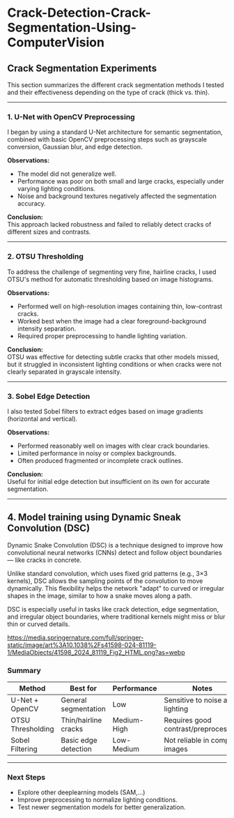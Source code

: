 # Crack-Detection-Crack-Segmentation-Using-ComputerVision

## Crack Segmentation Experiments

This section summarizes the different crack segmentation methods I tested and their effectiveness depending on the type of crack (thick vs. thin).

---

### 1. U-Net with OpenCV Preprocessing

I began by using a standard U-Net architecture for semantic segmentation, combined with basic OpenCV preprocessing steps such as grayscale conversion, Gaussian blur, and edge detection.

**Observations:**
- The model did not generalize well.
- Performance was poor on both small and large cracks, especially under varying lighting conditions.
- Noise and background textures negatively affected the segmentation accuracy.

**Conclusion:**  
This approach lacked robustness and failed to reliably detect cracks of different sizes and contrasts.

---

### 2. OTSU Thresholding

To address the challenge of segmenting very fine, hairline cracks, I used OTSU's method for automatic thresholding based on image histograms.

**Observations:**
- Performed well on high-resolution images containing thin, low-contrast cracks.
- Worked best when the image had a clear foreground-background intensity separation.
- Required proper preprocessing to handle lighting variation.

**Conclusion:**  
OTSU was effective for detecting subtle cracks that other models missed, but it struggled in inconsistent lighting conditions or when cracks were not clearly separated in grayscale intensity.

---

### 3. Sobel Edge Detection

I also tested Sobel filters to extract edges based on image gradients (horizontal and vertical).

**Observations:**
- Performed reasonably well on images with clear crack boundaries.
- Limited performance in noisy or complex backgrounds.
- Often produced fragmented or incomplete crack outlines.

**Conclusion:**  
Useful for initial edge detection but insufficient on its own for accurate segmentation.

---
## 4. Model training using Dynamic Sneak Convolution (DSC)

Dynamic Snake Convolution (DSC) is a technique designed to improve how convolutional neural networks (CNNs) detect and follow object boundaries — like cracks in concrete.

Unlike standard convolution, which uses fixed grid patterns (e.g., 3×3 kernels), DSC allows the sampling points of the convolution to move dynamically. This flexibility helps the network "adapt" to curved or irregular shapes in the image, similar to how a snake moves along a path.

DSC is especially useful in tasks like crack detection, edge segmentation, and irregular object boundaries, where traditional kernels might miss or blur thin or curved details.

https://media.springernature.com/full/springer-static/image/art%3A10.1038%2Fs41598-024-81119-1/MediaObjects/41598_2024_81119_Fig2_HTML.png?as=webp

### Summary

| Method              | Best for            | Performance | Notes                            |
|---------------------|---------------------|-------------|----------------------------------|
| U-Net + OpenCV      | General segmentation| Low         | Sensitive to noise and lighting  |
| OTSU Thresholding   | Thin/hairline cracks| Medium-High | Requires good contrast/preprocessing |
| Sobel Filtering     | Basic edge detection| Low-Medium  | Not reliable in complex images   |

---

### Next Steps

- Explore other deeplearning models (SAM,...)
- Improve preprocessing to normalize lighting conditions.
- Test newer segmentation models for better generalization.
